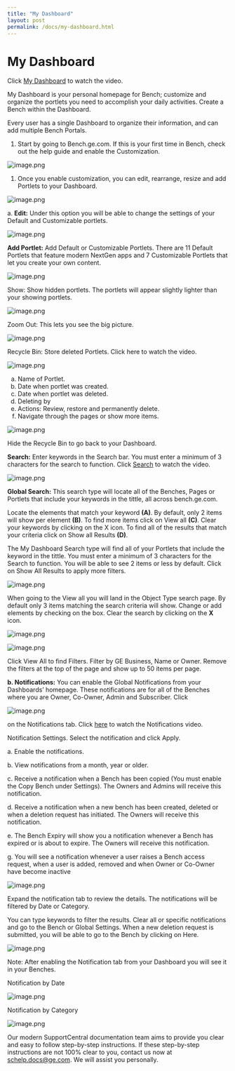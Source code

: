 ```yaml
---
title: "My Dashboard"
layout: post
permalink: /docs/my-dashboard.html
---
```

# My Dashboard
Click [My Dashboard](http://sc.ge.com/*BMyDashboard) to watch the video. 

My Dashboard is your personal homepage for Bench; customize and organize the portlets you need to accomplish your daily activities. Create a Bench within the Dashboard.

Every user has a single Dashboard to organize their information, and can add multiple Bench Portals.

1. Start by going to Bench.ge.com. 
If this is your first time in Bench, check out the help guide and enable the Customization.

![image.png](/support-doc/assets/bench/1.png) 

1. Once you enable customization, you can edit, rearrange, resize and add Portlets to your Dashboard.

![image.png](/support-doc/assets/bench/2.png) 

a. **Edit:** Under this option you will be able to change the settings of your Default and Customizable portlets. 

![image.png](/support-doc/assets/bench/3.png) 

**Add Portlet:** Add Default or Customizable Portlets. There are 11 Default Portlets that feature modern NextGen apps and 7 Customizable Portlets that let you create your own content. 

![image.png](/support-doc/assets/bench/4.png) 

Show: Show hidden portlets. The portlets will appear slightly lighter than your showing portlets.

![image.png](/support-doc/assets/bench/5.png) 

Zoom Out: This lets you see the big picture. 

![image.png](/support-doc/assets/bench/6.png) 

Recycle Bin: Store deleted Portlets. Click here to watch the video.

![image.png](/support-doc/assets/bench/7.png) 

<ol type="a">
  <li>Name of Portlet. </li>
  <li>Date when portlet was created.</li>
  <li>Date when portlet was deleted. </li>
  <li>Deleting by</li>
  <li>Actions: Review, restore and permanently delete. </li>
  <li>Navigate through the pages or show more items. </li>
</ol>

![image.png](/support-doc/assets/bench/8.png) 

Hide the Recycle Bin to go back to your Dashboard. 

**Search:** Enter keywords in the Search bar. You must enter a minimum of 3 characters for the search to function. Click [Search](http://sc.ge.com/*BenchSearch) to watch the video. 

![image.png](/support-doc/assets/bench/9.png) 

**Global Search:** This search type will locate all of the Benches, Pages or Portlets that include your keywords in the tittle, all across bench.ge.com.

Locate the elements that match your keyword **(A)**. By default, only 2 items will show per element **(B)**. To find more items click on View all **(C)**. Clear your keywords by clicking on the X icon. 
To find all of the results that match your criteria click on Show all Results **(D)**. 

The My Dashboard Search type will find all of your Portlets that include the keyword in the tittle. You must enter a minimum of 3 characters for the Search to function. You will be able to see 2 items or less by default. Click on Show All Results to apply more filters. 

![image.png](/support-doc/assets/bench/10.png) 

When going to the View all you will land in the Object Type search page. By default only 3 items matching the search criteria will show.  Change or add elements by checking on the box. Clear the search by clicking on the **X** icon.

![image.png](/support-doc/assets/bench/11.png) 

![image.png](/support-doc/assets/bench/12.png) 

Click View All to find Filters. Filter by GE Business, Name or Owner. 
Remove the filters at the top of the page and show up to 50 items per page. 

**b. Notifications:** You can enable the Global Notifications from your Dashboards’ homepage. These notifications are for all of the Benches where you are Owner, Co-Owner, Admin and Subscriber.  Click 

![image.png](/support-doc/assets/bench/13.png) 

on the Notifications tab. Click [here](http://sc.ge.com/*BenchNotifications) to watch the Notifications video.

 Notification Settings. Select the notification and click Apply. 

a. Enable the notifications. 

b. View notifications from a month, year or older.

c. Receive a notification when a Bench has been copied (You must enable the Copy Bench under Settings). The Owners and Admins will receive this notification. 

d. Receive a notification when a new bench has been created, deleted or when a deletion request has initiated. The Owners will receive this notification.

e. The Bench Expiry will show you a notification whenever a Bench has expired or is about to expire. The Owners will receive this notification.

g. You will see a notification whenever a user raises a Bench access request, when a user is added, removed and when Owner or Co-Owner have become inactive

![image.png](/support-doc/assets/bench/14.png) 

Expand the notification tab to review the details. 
The notifications will be filtered by Date or Category. 

You can type keywords to filter the results. 
Clear all or specific notifications and go to the Bench or Global Settings. 
 When a new deletion request is submitted, you will be able to go to the Bench by clicking on Here. 

![image.png](/support-doc/assets/bench/15.png) 

Note: After enabling the Notification tab from your Dashboard you will see it in your Benches.

Notification by Date 					    

![image.png](/support-doc/assets/bench/16.png) 

Notification by Category

![image.png](/support-doc/assets/bench/17.png) 

Our modern SupportCentral documentation team aims to provide you clear and easy to follow step-by-step instructions. If these step-by-step instructions are not 100% clear to you, contact us now at schelp.docs@ge.com. We will assist you personally.
